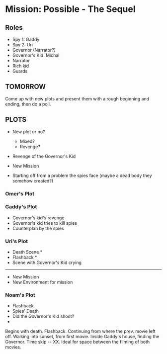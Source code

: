 # Mission: Possible - The Sequel

## Roles

- Spy 1: Gaddy
- Spy 2: Uri
- Governor (Narrator?)
- Governor's Kid: Michal
- Narrator
- Rich kid
- Guards

## TOMORROW

Come up with new plots and present them with a rough beginning and ending, then
do a poll.

## PLOTS

- New plot or no?
  - Mixed?
  - Revenge?

- Revenge of the Governor's Kid
- New Mission
- Starting off from a problem the spies face (maybe a dead body they somehow
  created?)

### Omer's Plot

### Gaddy's Plot

- Governor's kid's revenge
- Governor's kid tries to kill spies
- Counterplan by the spies

### Uri's Plot

- Death Scene *
- Flashback   *
- Scene with Governor's Kid crying
----
- New Mission
- New Environment for mission

### Noam's Plot

- Flashback
- Spies' Death
- Did the Governor's Kid shoot?
- 

Begins with death.
Flashback.
Continuing from where the prev. movie left off.
Walking into sunset, from first movie.
Inside Gaddy's house, finding the Governor.
Time skip -- XX.
Ideal for space between the filming of both movies.
